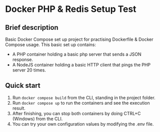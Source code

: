 # Docker PHP & Redis Setup Test

## Brief description
Basic Docker Compose set up project for practising Dockerfile & Docker Compose usage. This basic set up contains:
- A PHP container holding a basic php server that sends a JSON response.
- A NodeJS container holding a basic HTTP client that pings the PHP server 20 times.

## Quick start
1. Run `docker compose build` from the CLI, standing in the project folder.
2. Run `docker compose up` to run the containers and see the execution result.
3. After finishing, you can stop both containers by doing CTRL+C (Windows) from the CLI.
4. You can try your own configuration values by modifying the .env file.